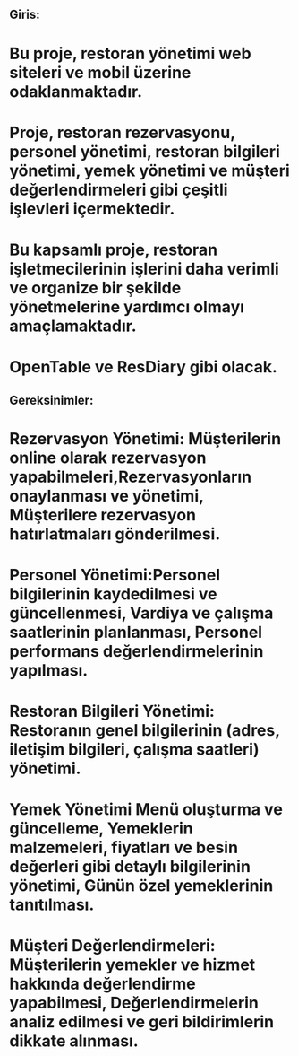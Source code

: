 ## Giris:
# Bu proje, restoran yönetimi web siteleri ve mobil üzerine odaklanmaktadır.
# Proje, restoran rezervasyonu, personel yönetimi, restoran bilgileri yönetimi, yemek yönetimi ve müşteri değerlendirmeleri gibi çeşitli işlevleri içermektedir.
# Bu kapsamlı proje, restoran işletmecilerinin işlerini daha verimli ve organize bir şekilde yönetmelerine yardımcı olmayı amaçlamaktadır.
# OpenTable ve ResDiary gibi olacak.
## Gereksinimler:
# Rezervasyon Yönetimi: Müşterilerin online olarak rezervasyon yapabilmeleri,Rezervasyonların onaylanması ve yönetimi, Müşterilere rezervasyon hatırlatmaları gönderilmesi.
# Personel Yönetimi:Personel bilgilerinin kaydedilmesi ve güncellenmesi, Vardiya ve çalışma saatlerinin planlanması, Personel performans değerlendirmelerinin yapılması.
# Restoran Bilgileri Yönetimi: Restoranın genel bilgilerinin (adres, iletişim bilgileri, çalışma saatleri) yönetimi.
# Yemek Yönetimi Menü oluşturma ve güncelleme, Yemeklerin malzemeleri, fiyatları ve besin değerleri gibi detaylı bilgilerinin yönetimi, Günün özel yemeklerinin tanıtılması.
# Müşteri Değerlendirmeleri: Müşterilerin yemekler ve hizmet hakkında değerlendirme yapabilmesi, Değerlendirmelerin analiz edilmesi ve geri bildirimlerin dikkate alınması.
